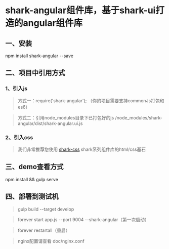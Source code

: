 # shark-angular组件库，基于shark-ui打造的angular组件库


## 一、安装
npm install shark-angular --save

## 二、项目中引用方式
### 1、引入js
> 方式一：require('shark-angular'); （你的项目需要支持commonJs打包和es6）

> 方式二：引用node_modules目录下已打包好的js    /node_modules/shark-angular/dist/shark-angular.ui.js

### 2、引入css
> 我们非常推荐您使用  [shark-css](https://www.npmjs.com/package/shark-css)  shark系列组件库的html/css基石

## 三、demo查看方式
npm install && gulp serve

## 四、部署到测试机
> gulp build --target develop

> forever start app.js --port 9004 --shark-angular（第一次启动）

> forever restartall（重启）

> nginx配置请查看 doc/nginx.conf

    